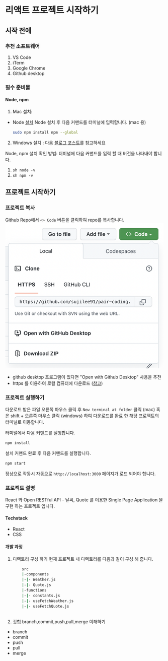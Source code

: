 # 리액트 프로젝트 시작하기
## 시작 전에
### 추천 소프트웨어
1. VS Code
2. iTerm
3. Google Chrome
4. Github desktop

### 필수 준비물
####  Node, npm
1. Mac 설치:
- Node [설치](https://nodejs.org/en/download/)
Node 설치 후 다음 커맨드를 터미널에 입력합니다. (mac 용)
    ```sh 
    sudo npm install npm --global
    ```

2. Windows 설치 :
다음 [블로그 포스트](https://radixweb.com/blog/installing-npm-and-nodejs-on-windows-and-mac#windows)를 참고하세요

Node, npm 설치 확인 방법:
터미널에 다음 커맨드를 입력 할 때 버전을 나타내야 합니다.
1. ```sh node -v ```
2. ```sh npm -v ```


## 프로젝트 시작하기

### 프로젝트 복사
Github Repo에서 `<> Code` 버튼을 클릭하여 repo를 복사합니다.
![프로젝트](https://github.com/sujilee91/pair-coding/blob/main/blob/copy_code.png)

- github desktop 프로그램이 있다면 "Open with Github Desktop" 사용을 추천
- https 를 이용하여 로컬 컴퓨터에 다운로드 ([참고](https://sosoeasy.tistory.com/318))


### 프로젝트 실행하기

다운로드 받은 파일 오른쪽 마우스 클릭 후 `New terminal at folder` 클릭 (mac) 
혹은 
shift + 오른쪽 마우스 클릭 (windows) 
하여 다운로드를 완료 한 해당 프로젝트의 터미널로 이동합니다.

터미널에서 다음 커맨드를 실행합니다.
```sh
npm install
```
설치 커맨드 완료 후 다음 커맨드를 실행합니다.
```sh
npm start
```

정상으로 작동시 자동으로 `http://localhost:3000` 페이지가 로드 되어야 합니다.

### 프로젝트 설명
React 와 Open RESTful API - 날씨, Quote 를 이용한 Single Page Application 을 구현 하는 프로젝트 입니다.

#### Techstack
- React
- CSS

#### 개발 과정
1. 디렉토리 구성 하기
현재 프로젝트 내 디렉토리를 다음과 같이 구성 해 줍니다.
    ```sh
        src
        |-components
        |-|- Weather.js
        |-|- Quote.js
        |-functions
        |-|- constants.js
        |-|- useFetchWeather.js
        |-|- useFetchQuote.js
        
    ```

2. 깃헙 branch,commit,push,pull,merge 이해하기
- branch
- commit
- push
- pull
- merge